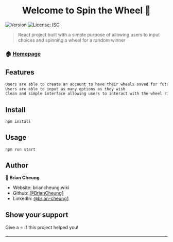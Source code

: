 <h1 align="center">Welcome to Spin the Wheel 👋</h1>
<p>
  <img alt="Version" src="https://img.shields.io/badge/version-1.0.0-blue.svg?cacheSeconds=2592000" />
  <a href="#" target="_blank">
    <img alt="License: ISC" src="https://img.shields.io/badge/License-ISC-yellow.svg" />
  </a>
</p>

> React project built with a simple purpose of allowing users to input choices and spinning a wheel for a random winner

### 🏠 [Homepage](spinthewheel.fly.dev)

## Features

```sh
Users are able to create an account to have their wheels saved for future visits
Users are able to input as many options as they wish
Clean and simple interface allowing users to interact with the wheel right away
```

## Install

```sh
npm install
```

## Usage

```sh
npm run start
```

## Author

👤 **Brian Cheung**

- Website: briancheung.wiki
- Github: [@BrianCheung1](https://github.com/BrianCheung1)
- LinkedIn: [@brian-cheung1](https://linkedin.com/in/brian-cheung1)

## Show your support

Give a ⭐️ if this project helped you!

---
